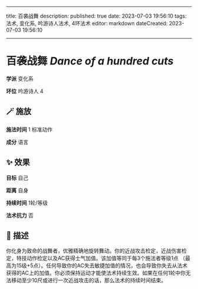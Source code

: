 
---
title: 百袭战舞
description: 
published: true
date: 2023-07-03 19:56:10
tags: 法术, 变化系, 吟游诗人法术, 4环法术
editor: markdown
dateCreated: 2023-07-03 19:56:10

---

# **百袭战舞** *Dance of a hundred cuts*

**学派** 变化系 

**环位** 吟游诗人 4

## 🪄 施放

**施法时间** 1 标准动作

**成分** 语言

## ✨ 效果 

**目标** 自己 

**距离** 自身  

**持续时间** 1轮/等级 

**法术抗力** 否

## 📖 描述

你化身为致命的战舞者，优雅精确地旋转舞动。你的近战攻击检定，近战伤害检定，特技动作检定以及AC获得士气加值。该加值等同于每3个施法者等级1点 （最高为15级+5点）。任何导致你的AC失去敏捷加值的情况，也会导致你失去从法术获得的AC上的加值。你必须保持运动才能使法术持续生效。如果在任何1轮中你无法移动至少10尺或进行一次近战攻击的话，那么法术的持续时间结束。
    